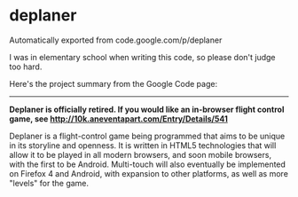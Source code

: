 # deplaner
Automatically exported from code.google.com/p/deplaner

I was in elementary school when writing this code, so please don't judge too hard.

Here's the project summary from the Google Code page:

---

**Deplaner is officially retired. If you would like an in-browser flight control game, 
see http://10k.aneventapart.com/Entry/Details/541**

Deplaner is a flight-control game being programmed that aims to be unique in its storyline and openness.
It is written in HTML5 technologies that will allow it to be played in all modern browsers, and soon mobile
browsers, with the first to be Android. Multi-touch will also eventually be implemented on Firefox 4 and
Android, with expansion to other platforms, as well as more "levels" for the game.

